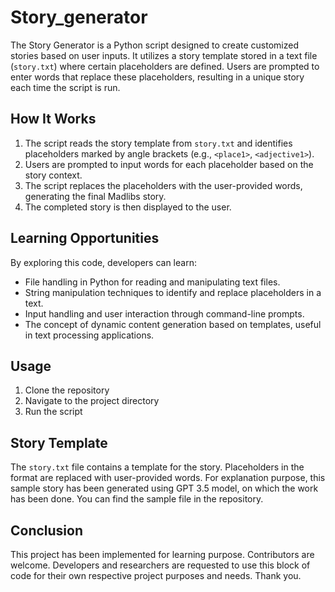 # Story_generator

The Story Generator is a Python script designed to create customized stories based on user inputs. It utilizes a story template stored in a text file (`story.txt`) where certain placeholders are defined. Users are prompted to enter words that replace these placeholders, resulting in a unique story each time the script is run.

## How It Works

1. The script reads the story template from `story.txt` and identifies placeholders marked by angle brackets (e.g., `<place1>`, `<adjective1>`).
2. Users are prompted to input words for each placeholder based on the story context.
3. The script replaces the placeholders with the user-provided words, generating the final Madlibs story.
4. The completed story is then displayed to the user.

## Learning Opportunities

By exploring this code, developers can learn:

- File handling in Python for reading and manipulating text files.
- String manipulation techniques to identify and replace placeholders in a text.
- Input handling and user interaction through command-line prompts.
- The concept of dynamic content generation based on templates, useful in text processing applications.

## Usage

1. Clone the repository
2. Navigate to the project directory
3. Run the script

## Story Template

The `story.txt` file contains a template for the story. Placeholders in the format <placeholder> are replaced with user-provided words.
For explanation purpose, this sample story has been generated using GPT 3.5 model, on which the work has been done.
You can find the sample file in the repository.

## Conclusion

This project has been implemented for learning purpose. Contributors are welcome. Developers and researchers are requested to use this block of code for their own respective project purposes and needs.
Thank you.

